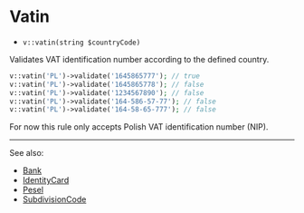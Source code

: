 # Vatin

- `v::vatin(string $countryCode)`

Validates VAT identification number according to the defined country.

```php
v::vatin('PL')->validate('1645865777'); // true
v::vatin('PL')->validate('1645865778'); // false
v::vatin('PL')->validate('1234567890'); // false
v::vatin('PL')->validate('164-586-57-77'); // false
v::vatin('PL')->validate('164-58-65-777'); // false
```

For now this rule only accepts Polish VAT identification number (NIP).

***
See also:

  * [Bank](Bank.md)
  * [IdentityCard](IdentityCard.md)
  * [Pesel](Pesel.md)
  * [SubdivisionCode](SubdivisionCode.md)
